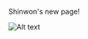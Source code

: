 Shinwon's new page!


![Alt text](https://news.imaeil.com/inc/photos/2020/07/21/2020072114264938857_l.jpg)

